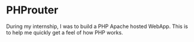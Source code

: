 # PHProuter
During my internship, I was to build a PHP Apache hosted WebApp. This is to help me quickly get a feel of how PHP works. 
